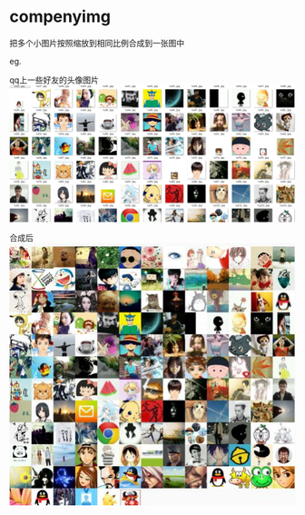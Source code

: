 # compenyimg

把多个小图片按照缩放到相同比例合成到一张图中

eg.

qq上一些好友的头像图片
![usage pic](./show/befor.png)

合成后
![usage pic](./show/after.jpg)
